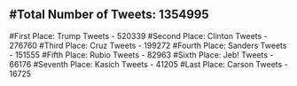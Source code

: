 #Total Number of Tweets: 1354995 
---
#First Place: Trump Tweets - 520339
#Second Place: Clinton Tweets - 276760
#Third Place: Cruz Tweets - 199272
#Fourth Place: Sanders Tweets - 151555
#Fifth Place: Rubio Tweets - 82963
#Sixth Place: Jeb! Tweets - 66176
#Seventh Place: Kasich Tweets - 41205
#Last Place: Carson Tweets - 16725
